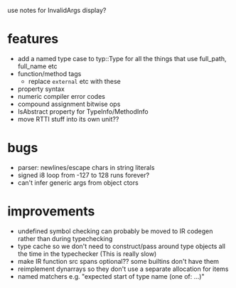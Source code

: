use notes for InvalidArgs display?

# features
* add a named type case to typ::Type for all the things that use full_path, full_name etc
* function/method tags 
  * replace `external` etc with these
* property syntax
* numeric compiler error codes
* compound assignment bitwise ops
* IsAbstract property for TypeInfo/MethodInfo
* move RTTI stuff into its own unit??

# bugs
* parser: newlines/escape chars in string literals
* signed i8 loop from -127 to 128 runs forever?
* can't infer generic args from object ctors

# improvements
* undefined symbol checking can probably be moved to IR codegen rather than during typechecking 
* type cache so we don't need to construct/pass around type objects all the time in the typechecker (This is really slow)
* make IR function src spans optional?? some builtins don't have them
* reimplement dynarrays so they don't use a separate allocation for items
* named matchers e.g. "expected start of type name (one of: ...)"
